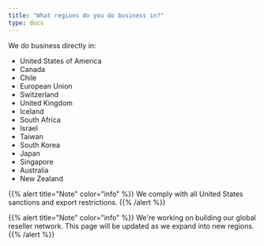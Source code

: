 ```yaml
---
title: "What regions do you do business in?"
type: docs
---
```


We do business directly in:

- United States of America
- Canada
- Chile
- European Union
- Switzerland
- United Kingdom
- Iceland
- South Africa
- Israel
- Taiwan
- South Korea
- Japan
- Singapore
- Australia
- New Zealand

{{% alert title="Note" color="info" %}}
We comply with all United States sanctions and export restrictions.
{{% /alert %}}

{{% alert title="Note" color="info" %}}
We're working on building our global reseller network. This page will be
updated as we expand into new regions.
{{% /alert %}}
